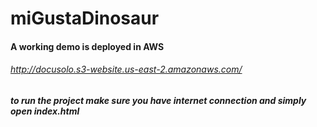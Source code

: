 # miGustaDinosaur

#### A working demo is deployed in AWS 

###### http://docusolo.s3-website.us-east-2.amazonaws.com/


##### to run the project make sure you have internet connection and simply open index.html
